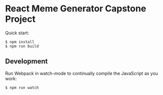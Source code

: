 # React Meme Generator Capstone Project

Quick start:

```
$ npm install
$ npm run build
````

## Development

Run Webpack in watch-mode to continually compile the JavaScript as you work:

```
$ npm run watch
```
